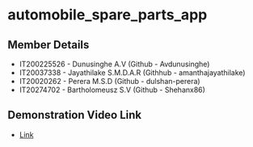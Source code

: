 # automobile_spare_parts_app

## Member Details
- IT200225526 - Dunusinghe A.V (Github - Avdunusinghe)
- IT20037338 - Jayathilake S.M.D.A.R (Githhub - amanthajayathilake)
- IT20020262 - Perera M.S.D (Github - dulshan-perera)
- IT20274702 - Bartholomeusz S.V (Github - Shehanx86)

## Demonstration Video Link
- [Link](https://web.microsoftstream.com/video/c000c4b1-7da4-4bbb-8515-7ced52216e0d)

